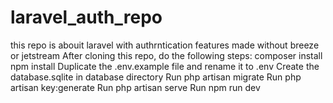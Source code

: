# laravel_auth_repo
this repo is abouit laravel with authrntication features made without breeze or jetstream
After cloning this repo, do the following steps:
composer install
npm install
Duplicate the .env.example file and rename it to .env
Create the database.sqlite in database directory
Run php artisan migrate
Run php artisan key:generate
Run php artisan serve
Run npm run dev

